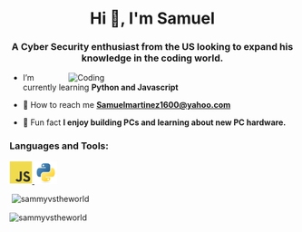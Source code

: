 <h1 align="center">Hi 👋, I'm Samuel</h1>
<h3 align="center">A Cyber Security enthusiast from the US looking to expand his knowledge in the coding world.</h3>
<img align="right" alt="Coding" width="400" src="https://hellofuture.orange.com/app/uploads/2021/04/home-HF_GA-1920x1080-CYBERSECU.gif">


- I’m currently learning **Python and Javascript**

- 📧 How to reach me **Samuelmartinez1600@yahoo.com**

- 👀 Fun fact **I enjoy building PCs and learning about new PC hardware.**



<h3 align="left">Languages and Tools:</h3>
<p align="left"> <a href="https://developer.mozilla.org/en-US/docs/Web/JavaScript" target="_blank" rel="noreferrer"> <img src="https://raw.githubusercontent.com/devicons/devicon/master/icons/javascript/javascript-original.svg" alt="javascript" width="40" height="40"/> </a> <a href="https://www.python.org" target="_blank" rel="noreferrer"> <img src="https://raw.githubusercontent.com/devicons/devicon/master/icons/python/python-original.svg" alt="python" width="40" height="40"/> </a> </p>



<p>&nbsp;<img align="center" src="https://github-readme-stats.vercel.app/api?username=sammyvstheworld&show_icons=true&locale=en" alt="sammyvstheworld" /></p>

<p><img align="center" src="https://github-readme-streak-stats.herokuapp.com/?user=sammyvstheworld&" alt="sammyvstheworld" /></p>
